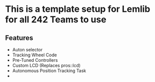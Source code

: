 # This is a template setup for Lemlib for all 242 Teams to use

## Features
- Auton selector
- Tracking Wheel Code
- Pre-Tuned Controllers
- Custom LCD (Replaces pros::lcd)
- Autonomous Position Tracking Task
- 